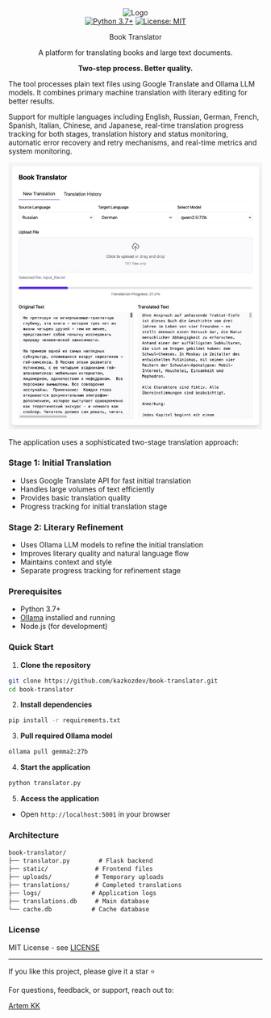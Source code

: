 <div align="center">
  <img src="https://github.com/user-attachments/assets/f62278a1-ec33-4096-aa13-a855dd7bda4f" alt="Logo">
  <br>
  <a href="https://www.python.org/downloads/"><img src="https://img.shields.io/badge/python-3.7+-blue.svg" alt="Python 3.7+"></a>
  <a href="https://opensource.org/licenses/MIT"><img src="https://img.shields.io/badge/License-MIT-yellow.svg" alt="License: MIT"></a>
</div>

<div align="center">
  <p>Book Translator</p>
  <p>A platform for translating books and large text documents.</p>
  <p><strong>Two-step process. Better quality.</strong></p>
</div>
  <p>The tool processes plain text files using Google Translate and Ollama LLM models. It combines primary machine translation with literary editing for better results.</p>

Support for multiple languages including English, Russian, German, French, Spanish, Italian, Chinese, and Japanese, real-time translation progress tracking for both stages, translation history and status monitoring, automatic error recovery and retry mechanisms, and real-time metrics and system monitoring.

![Book Translator Demo](https://raw.githubusercontent.com/KazKozDev/book-translator/main/demo.jpg)

The application uses a sophisticated two-stage translation approach:

### Stage 1: Initial Translation
- Uses Google Translate API for fast initial translation
- Handles large volumes of text efficiently
- Provides basic translation quality
- Progress tracking for initial translation stage

### Stage 2: Literary Refinement
- Uses Ollama LLM models to refine the initial translation
- Improves literary quality and natural language flow
- Maintains context and style
- Separate progress tracking for refinement stage

### Prerequisites

- Python 3.7+
- [Ollama](https://ollama.ai/) installed and running
- Node.js (for development)

### Quick Start

1. **Clone the repository**
```bash
git clone https://github.com/kazkozdev/book-translator.git
cd book-translator
```

2. **Install dependencies**
```bash
pip install -r requirements.txt
```

3. **Pull required Ollama model**
```bash
ollama pull gemma2:27b
```

4. **Start the application**
```bash
python translator.py
```

5. **Access the application**
- Open `http://localhost:5001` in your browser

### Architecture

```
book-translator/
├── translator.py        # Flask backend
├── static/             # Frontend files
├── uploads/            # Temporary uploads
├── translations/       # Completed translations
├── logs/              # Application logs
├── translations.db     # Main database
└── cache.db           # Cache database
```

### License

MIT License - see [LICENSE](LICENSE)

---
If you like this project, please give it a star ⭐

For questions, feedback, or support, reach out to:

[Artem KK](https://www.linkedin.com/in/kazkozdev/)
